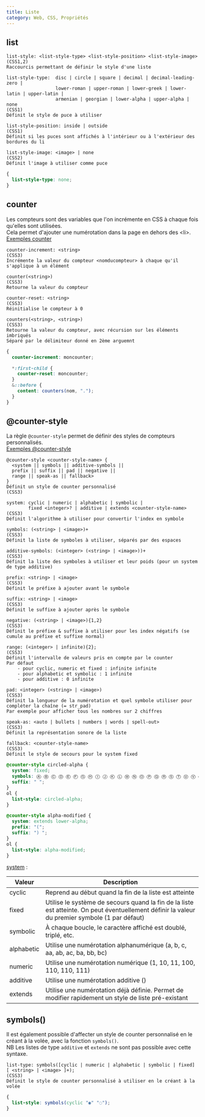 ```yaml
---
title: Liste
category: Web, CSS, Propriétés
---
```


## list

``` plain
list-style: <list-style-type> <list-style-position> <list-style-image>
(CSS1,2)
Raccourcis permettant de définir le style d'une liste
```

``` plain
list-style-type:  disc | circle | square | decimal | decimal-leading-zero |
                  lower-roman | upper-roman | lower-greek | lower-latin | upper-latin |
                  armenian | georgian | lower-alpha | upper-alpha | none
(CSS1)
Définit le style de puce à utiliser
```

``` plain
list-style-position: inside | outside
(CSS1)
Définit si les puces sont affichés à l'intérieur ou à l'extérieur des bordures du li
```

``` plain
list-style-image: <image> | none
(CSS2)
Définit l'image à utiliser comme puce
```

``` css
{
  list-style-type: none;
}
```

## counter

Les compteurs sont des variables que l'on incrémente en CSS à chaque fois qu'elles sont utilisées.  
Cela permet d'ajouter une numérotation dans la page en dehors des &lt;li&gt;.  
[Exemples counter](https://jsfiddle.net/amt01/h4p6rjaw/)

``` plain
counter-increment: <string>
(CSS3)
Incrémente la valeur du compteur <nomducompteur> à chaque qu'il s'applique à un élément
```

``` plain
counter(<string>)
(CSS3)
Retourne la valeur du compteur
```

``` plain
counter-reset: <string>
(CSS3)
Réinitialise le compteur à 0
```

``` plain
counters(<string>, <string>)
(CSS3)
Retourne la valeur du compteur, avec récursion sur les éléments imbriqués
Séparé par le délimiteur donné en 2ème arguemnt
```

``` scss
{
  counter-increment: moncounter;

  *:first-child {
    counter-reset: moncounter;
  }
  &::before {
    content: counters(nom, ".");
  }
}
```

## @counter-style

La règle `@counter-style` permet de définir des styles de compteurs personnalisés.  
[Exemples @counter-style](https://jsfiddle.net/amt01/xhtobcs4/)

``` plain
@counter-style <counter-style-name> {
  <system || symbols || additive-symbols ||
  prefix || suffix || pad || negative || 
  range || speak-as || fallback>
}
Définit un style de counter personnalisé
(CSS3)
```

``` plain
system: cyclic | numeric | alphabetic | symbolic |
        fixed <integer>? | additive | extends <counter-style-name>
(CSS3)
Définit l'algorithme à utiliser pour convertir l'index en symbole
```

``` plain
symbols: (<string> | <image>)+
(CSS3)
Définit la liste de symboles à utiliser, séparés par des espaces
```

``` plain
additive-symbols: (<integer> (<string> | <image>))+
(CSS3)
Définit la liste des symboles à utiliser et leur poids (pour un system de type additive)
```

``` plain
prefix: <string> | <image>
(CSS3)
Définit le préfixe à ajouter avant le symbole
```

``` plain
suffix: <string> | <image>
(CSS3)
Définit le suffixe à ajouter après le symbole
```

``` plain
negative: (<string> | <image>){1,2}
(CSS3)
Définit le préfixe & suffixe à utiliser pour les index négatifs (se cumule au préfixe et suffixe normal)
```

``` plain
range: (<integer> | infinite){2};
(CSS3)
Définit l'intervalle de valeurs pris en compte par le counter
Par défaut
    - pour cyclic, numeric et fixed : infinite infinite
    - pour alphabetic et symbolic : 1 infinite
    - pour additive : 0 infinite
```

``` plain
pad: <integer> (<string> | <image>)
(CSS3)
Définit la longueur de la numérotation et quel symbole utiliser pour compléter la chaîne (= str_pad)
Par exemple pour afficher tous les nombres sur 2 chiffres
```

``` plain
speak-as: <auto | bullets | numbers | words | spell-out>
(CSS3)
Définit la représentation sonore de la liste
```

``` plain
fallback: <counter-style-name>
(CSS3)
Définit le style de secours pour le system fixed
```

``` css
@counter-style circled-alpha {
  system: fixed;
  symbols: Ⓐ Ⓑ Ⓒ Ⓓ Ⓔ Ⓕ Ⓖ Ⓗ Ⓘ Ⓙ Ⓚ Ⓛ Ⓜ Ⓝ Ⓞ Ⓟ Ⓠ Ⓡ Ⓢ Ⓣ Ⓤ Ⓥ Ⓦ Ⓧ Ⓨ Ⓩ;
  suffix: " ";
}
ol {
  list-style: circled-alpha;
}
```

``` css
@counter-style alpha-modified {
  system: extends lower-alpha;
  prefix: "(";
  suffix: ") ";
}
ol {
  list-style: alpha-modified;
}
```

<ins>system</ins> :

| Valeur     | Description
|---         |---
| cyclic     | Reprend au début quand la fin de la liste est atteinte
| fixed      | Utilise le système de secours quand la fin de la liste est atteinte. On peut éventuellement définir la valeur du premier symbole (1 par défaut)
| symbolic   | À chaque boucle, le caractère affiché est doublé, triplé, etc.
| alphabetic | Utilise une numérotation alphanumérique (a, b, c, aa, ab, ac, ba, bb, bc)
| numeric    | Utilise une numérotation numérique (1, 10, 11, 100, 110, 110, 111)
| additive   | Utilise une numérotation additive ()
| extends    | Utilise une numérotation déjà définie. Permet de modifier rapidement un style de liste pré-existant

## symbols()

Il est également possible d'affecter un style de counter personnalisé en le créant à la volée, avec la fonction `symbols()`.  
NB Les listes de type `additive` et `extends` ne sont pas possible avec cette syntaxe.

``` plain
list-type: symbols([cyclic | numeric | alphabetic | symbolic | fixed] [ <string> | <image> ]+);
(CSS3)
Définit le style de counter personnalisé à utiliser en le créant à la volée
```

``` css
{
  list-style: symbols(cyclic "◉" "◌");
}
```
